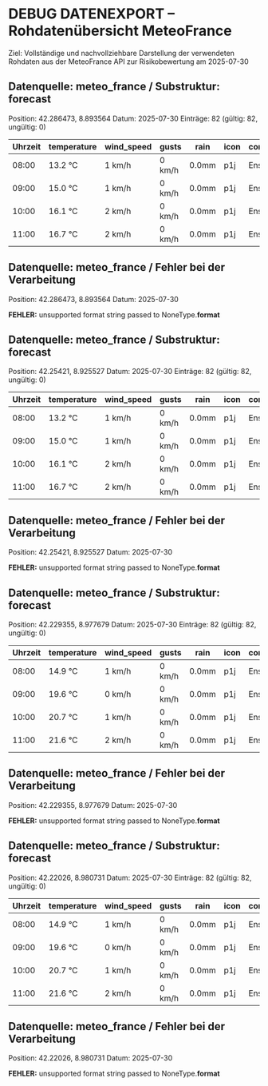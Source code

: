 # DEBUG DATENEXPORT – Rohdatenübersicht MeteoFrance

Ziel: Vollständige und nachvollziehbare Darstellung der verwendeten Rohdaten aus der MeteoFrance API zur Risikobewertung am 2025-07-30

## Datenquelle: meteo_france / Substruktur: forecast
Position: 42.286473, 8.893564
Datum: 2025-07-30
Einträge: 82 (gültig: 82, ungültig: 0)

| Uhrzeit | temperature | wind_speed | gusts | rain | icon | condition     | thunderstorm |
|---------|-------------|------------|-------|------|------|----------------|--------------|
| 08:00   | 13.2 °C      | 1 km/h     | 0 km/h| 0.0mm| p1j | Ensoleillé     | false        |
| 09:00   | 15.0 °C      | 1 km/h     | 0 km/h| 0.0mm| p1j | Ensoleillé     | false        |
| 10:00   | 16.1 °C      | 2 km/h     | 0 km/h| 0.0mm| p1j | Ensoleillé     | false        |
| 11:00   | 16.7 °C      | 2 km/h     | 0 km/h| 0.0mm| p1j | Ensoleillé     | false        |


## Datenquelle: meteo_france / Fehler bei der Verarbeitung
Position: 42.286473, 8.893564
Datum: 2025-07-30

**FEHLER:** unsupported format string passed to NoneType.__format__


## Datenquelle: meteo_france / Substruktur: forecast
Position: 42.25421, 8.925527
Datum: 2025-07-30
Einträge: 82 (gültig: 82, ungültig: 0)

| Uhrzeit | temperature | wind_speed | gusts | rain | icon | condition     | thunderstorm |
|---------|-------------|------------|-------|------|------|----------------|--------------|
| 08:00   | 13.2 °C      | 1 km/h     | 0 km/h| 0.0mm| p1j | Ensoleillé     | false        |
| 09:00   | 15.0 °C      | 1 km/h     | 0 km/h| 0.0mm| p1j | Ensoleillé     | false        |
| 10:00   | 16.1 °C      | 2 km/h     | 0 km/h| 0.0mm| p1j | Ensoleillé     | false        |
| 11:00   | 16.7 °C      | 2 km/h     | 0 km/h| 0.0mm| p1j | Ensoleillé     | false        |


## Datenquelle: meteo_france / Fehler bei der Verarbeitung
Position: 42.25421, 8.925527
Datum: 2025-07-30

**FEHLER:** unsupported format string passed to NoneType.__format__


## Datenquelle: meteo_france / Substruktur: forecast
Position: 42.229355, 8.977679
Datum: 2025-07-30
Einträge: 82 (gültig: 82, ungültig: 0)

| Uhrzeit | temperature | wind_speed | gusts | rain | icon | condition     | thunderstorm |
|---------|-------------|------------|-------|------|------|----------------|--------------|
| 08:00   | 14.9 °C      | 1 km/h     | 0 km/h| 0.0mm| p1j | Ensoleillé     | false        |
| 09:00   | 19.6 °C      | 0 km/h     | 0 km/h| 0.0mm| p1j | Ensoleillé     | false        |
| 10:00   | 20.7 °C      | 1 km/h     | 0 km/h| 0.0mm| p1j | Ensoleillé     | false        |
| 11:00   | 21.6 °C      | 2 km/h     | 0 km/h| 0.0mm| p1j | Ensoleillé     | false        |


## Datenquelle: meteo_france / Fehler bei der Verarbeitung
Position: 42.229355, 8.977679
Datum: 2025-07-30

**FEHLER:** unsupported format string passed to NoneType.__format__


## Datenquelle: meteo_france / Substruktur: forecast
Position: 42.22026, 8.980731
Datum: 2025-07-30
Einträge: 82 (gültig: 82, ungültig: 0)

| Uhrzeit | temperature | wind_speed | gusts | rain | icon | condition     | thunderstorm |
|---------|-------------|------------|-------|------|------|----------------|--------------|
| 08:00   | 14.9 °C      | 1 km/h     | 0 km/h| 0.0mm| p1j | Ensoleillé     | false        |
| 09:00   | 19.6 °C      | 0 km/h     | 0 km/h| 0.0mm| p1j | Ensoleillé     | false        |
| 10:00   | 20.7 °C      | 1 km/h     | 0 km/h| 0.0mm| p1j | Ensoleillé     | false        |
| 11:00   | 21.6 °C      | 2 km/h     | 0 km/h| 0.0mm| p1j | Ensoleillé     | false        |


## Datenquelle: meteo_france / Fehler bei der Verarbeitung
Position: 42.22026, 8.980731
Datum: 2025-07-30

**FEHLER:** unsupported format string passed to NoneType.__format__

